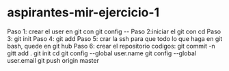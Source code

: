 # aspirantes-mir-ejercicio-1

Paso 1: crear el user en git con git config --
Paso 2:iniciar el git con cd 
Paso 3: git init 
Paso 4: git add
Paso 5: crar la ssh para que todo lo que haga en git bash, quede en git hub 
Paso 6: crear el repositorio
codigos: 
git commit -n 
gitt add . 
git init 
cd
git config --global user.name
git config --global user.email
git push origin master 
